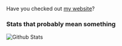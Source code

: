 Have you checked out [my website](https://ethanleitch.github.io/)?
<!-- [![GitHub Streak](http://github-readme-streak-stats.herokuapp.com?user=EthanLeitch&theme=dark&background=000000)](https://git.io/streak-stats) -->
### Stats that probably mean something
![Github Stats](https://github-readme-stats.vercel.app/api?username=EthanLeitch&theme=tokyonight&count_private=true)
